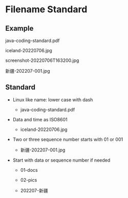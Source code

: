 # Filename Standard

## Example

java-coding-standard.pdf

iceland-20220706.jpg

screenshot-20220706T163200.jpg

新疆-202207-001.jpg

## Standard

* Linux like name: lower case with dash
  
  * java-coding-standard.pdf

* Data and time as ISO8601
  
  * iceland-20220706.jpg

* Two or three sequence number starts with 01 or 001
  
  * 新疆-202207-001.jpg

* Start with data or sequence number if needed
  
  * 01-docs
  
  * 02-pics
  
  * 202207-新疆
